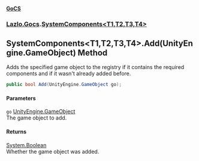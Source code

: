 #### [GoCS](./index.md 'index')
### [Lazlo.Gocs](./Lazlo-Gocs.md 'Lazlo.Gocs').[SystemComponents&lt;T1,T2,T3,T4&gt;](./Lazlo-Gocs-SystemComponents-T1_T2_T3_T4-.md 'Lazlo.Gocs.SystemComponents&lt;T1,T2,T3,T4&gt;')
## SystemComponents&lt;T1,T2,T3,T4&gt;.Add(UnityEngine.GameObject) Method
Adds the specified game object to the registry if it contains the required components and if it wasn't already added before.  
```C#
public bool Add(UnityEngine.GameObject go);
```
#### Parameters
<a name='Lazlo-Gocs-SystemComponents-T1_T2_T3_T4--Add(UnityEngine-GameObject)-go'></a>
`go` [UnityEngine.GameObject](https://docs.microsoft.com/en-us/dotnet/api/UnityEngine.GameObject 'UnityEngine.GameObject')  
The game object to add.  
  
#### Returns
[System.Boolean](https://docs.microsoft.com/en-us/dotnet/api/System.Boolean 'System.Boolean')  
Whether the game object was added.  
